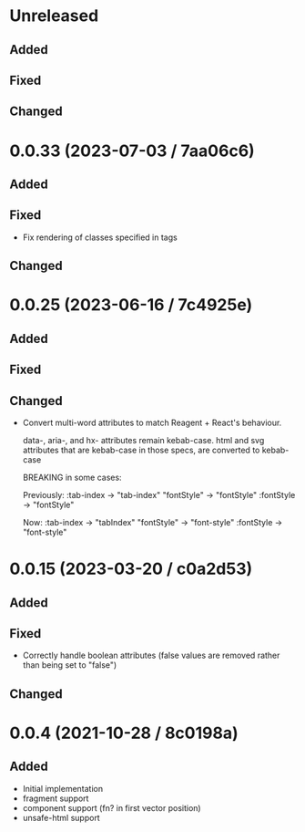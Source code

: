 # Unreleased

## Added

## Fixed

## Changed

# 0.0.33 (2023-07-03 / 7aa06c6)

## Added

## Fixed

- Fix rendering of classes specified in tags

## Changed

# 0.0.25 (2023-06-16 / 7c4925e)

## Added

## Fixed

## Changed

- Convert multi-word attributes to match Reagent + React's behaviour.

  data-, aria-, and hx- attributes remain kebab-case.
  html and svg attributes that are kebab-case in those specs, are converted to kebab-case

  BREAKING in some cases:

    Previously:
    :tab-index -> "tab-index"
    "fontStyle" -> "fontStyle"
    :fontStyle -> "fontStyle"

    Now:
    :tab-index -> "tabIndex"
    "fontStyle" -> "font-style"
    :fontStyle -> "font-style"

# 0.0.15 (2023-03-20 / c0a2d53)

## Added

## Fixed

- Correctly handle boolean attributes (false values are removed rather than being set to "false")

## Changed

# 0.0.4 (2021-10-28 / 8c0198a)

## Added

- Initial implementation
- fragment support
- component support (fn? in first vector position)
- unsafe-html support